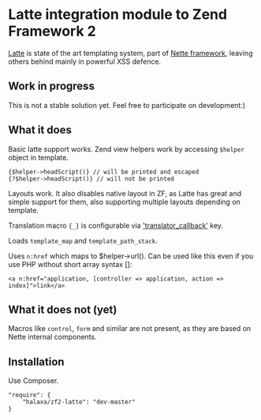 # Latte integration module to Zend Framework 2

[Latte](https://github.com/nette/latte) is state of the art templating system, part of [Nette framework](https://github.com/nette/nette), leaving others behind mainly in powerful XSS defence.

## Work in progress
This is not a stable solution yet. Feel free to participate on development:)

## What it does
Basic latte support works. Zend view helpers work by accessing `$helper` object in template.

```latte
{$helper->headScript()} // will be printed and escaped
{?$helper->headScript()} // will not be printed
```

Layouts work. It also disables native layout in ZF, as Latte has great and simple support for them, also supporting multiple layouts depending on template.

Translation macro `{_}` is configurable via ['translator_callback'](https://github.com/halaxa/zf2-latte/blob/master/config/module.config.php#L26) key.

Loads `template_map` and `template_path_stack`.

Uses `n:href` which maps to $helper->url(). Can be used like this even if you use PHP without short array syntax []:

```latte
<a n:href="application, [controller => application, action => index]">link</a>
```

## What it does not (yet)
Macros like `control`, `form` and similar are not present, as they are based on Nette internal components.

## Installation
Use Composer.
```
"require": {
    "halaxa/zf2-latte": "dev-master"
}
```
